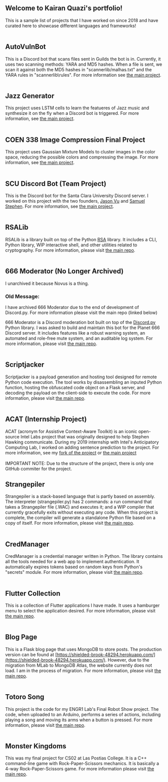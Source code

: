 ## Welcome to Kairan Quazi's portfolio!
This is a sample list of projects that I have worked on since 2018 and have curated here to showcase different languages and frameworks!<br><br>
## AutoVulnBot
This is a Discord bot that scans files sent in Guilds the bot is in. Currently, it uses two scanning methods: YARA and MD5 hashes. When a file is sent, we scan it against both the MD5 hashes in "scannerlib/malhas.txt" and the YARA rules in "scannerlib\rules". For more information see [the main project](https://github.com/kquaziportfolio/AutoVulnBot).<br><br>
## Jazz Generator
This project uses LSTM cells to learn the featueres of Jazz music and synthesize it on the fly when a Discord bot is triggered. For more information, see [the main project](https://github.com/kquaziportfolio/Jazz_Generation).<br><br>
## COEN 338 Image Compression Final Project
This project uses Gaussian Mixture Models to cluster images in the color space, reducing the possible colors and compressing the image. For more information, see [the main project](https://github.com/kquaziportfolio/COEN338_Project).<br><br>
## SCU Discord Bot (Team Project)
This is the Discord bot for the Santa Clara University Discord server. I worked on this project with the two founders, [Jason Vu](https://github.com/jasonanhvu) and [Samuel Stephen](https://github.com/Saamstep). For more information, see [the main project](https://github.com/jasonanhvu/scu-discord-bot).<br><br>
## RSALib
RSALib is a library built on top of the Python [RSA](https://pypi.org/project/rsa/) library. It includes a CLI, Python library, WIP interactive shell, and other utilities related to cryptography. For more information, please visit [the main repo](https://github.com/kquaziportfolio/rsalib).<br><br>
## 666 Moderator (No Longer Archived)
I unarchived it because Novus is a thing.
### Old Message:
I have archived 666 Moderator due to the end of development of Discord.py. For more information please visit the main repo (linked below)<br>

666 Moderator is a Discord moderation bot built on top of the [Discord.py](https://discordpy.readthedocs.io/en/latest/) Python library. I was asked to build and maintain this bot for the Planet 666 Discord server. It includes features like a robust warning system, an automated and role-free mute system, and an auditable log system. For more information, please visit [the main repo](https://github.com/kquaziportfolio/666-Moderator).<br><br>
## Scriptjacker
Scriptjacker is a payload generation and hosting tool designed for remote Python code execution. The tool works by disassembling an inputed Python function, hosting the obfuscated code object on a Flask server, and decoding the payload on the client-side to execute the code. For more information, please visit [the main repo](https://github.com/kquaziportfolio/scriptjacker).<br><br>
## ACAT (Internship Project)
ACAT (acronym for Assistive Context-Aware Toolkit) is an iconic open-source Intel Labs project that was originally designed to help Stephen Hawking communicate. During my 2019
internship with Intel's Anticipatory Computing Lab, I worked on adding sentence prediction to the project. For more information, see my [fork of the project](https://github.com/kquaziportfolio/Intel-Labs-ACAT) or [the main project](https://github.com/intel/acat)<br><br> IMPORTANT NOTE: Due to the structure of the project, there is only one GitHub commiter for the project.
## Strangepiler
Strangepiler is a stack-based language that is partly based on assembly. The interpreter (strangepiler.py) has 2 commands: a run command that takes a Strangepiler file (.WAC) and executes it; and a WIP compiler that currently gracefully exits without executing any code. When this project is complete, the compiler will generate a standalone Python file based on a copy of itself. For more information, please visit [the main repo](https://github.com/kquaziportfolio/strangepiler).<br><br>
## CredManager
CredManager is a credential manager written in Python. The library contains all the tools needed for a web app to implement authentication. It automatically expires tokens based on random keys from Python's "secrets" module. For more information, please visit [the main repo](https://github.com/kquaziportfolio/credmanager).<br><br>
## Flutter Collection
This is a collection of Flutter applications I have made. It uses a hamburger menu to select the application desired. For more information, please visit [the main repo](https://github.com/kquaziportfolio/flutter_collection).<br><br>
## Blog Page
This is a Flask blog page that uses MongoDB to store posts. The production version can be found at [https://shielded-brook-48294.herokuapp.com/](https://shielded-brook-48294.herokuapp.com/). However, due to the migration from MLab to MongoDB Atlas, the website currently does not load. I am in the process of migration. For more information, please visit [the main repo](https://github.com/kquaziportfolio/flaskblog).<br><br>
## Totoro Song
This project is the code for my ENGR1 Lab's Final Robot Show project. The code, when uploaded to an Arduino, performs a series of actions, including playing a song and moving its arms when a button is pressed. For more information, please visit [the main repo](https://github.com/kquaziportfolio/totoro-song).<br><br>
## Monster Kingdoms
This was my final project for CS02 at Las Postias College. It is a C++ command-line game with Rock-Paper-Scissors mechanics. It is basically a 4-way Rock-Paper-Scissors game.
For more information please visit [the main repo](https://github.com/kquaziportfolio/monster_kingdoms).<br><br>
